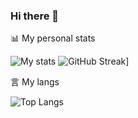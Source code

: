 ### Hi there 👋

<!--
**Liss-11/Liss-11** is a ✨ _special_ ✨ repository because its `README.md` (this file) appears on your GitHub profile.

Here are some ideas to get you started:

- 🔭 I’m currently working on ...
- 🌱 I’m currently learning ...
- 👯 I’m looking to collaborate on ...
- 🤔 I’m looking for help with ...
- 💬 Ask me about ...
- 📫 How to reach me: ...
- 😄 Pronouns: ...
- ⚡ Fun fact: ...
-->

📊 My personal stats

![My stats](https://github-readme-stats.vercel.app/api?username=Liss-11&show_icons=true&theme=gruvbox)
![GitHub Streak](https://github-readme-streak-stats.herokuapp.com/?user=Liss-11&theme=blue-green)]

⾔ My langs

![Top Langs](https://github-readme-stats.vercel.app/api/top-langs/?username=Liss-11&layout=compact&theme=dracula)

